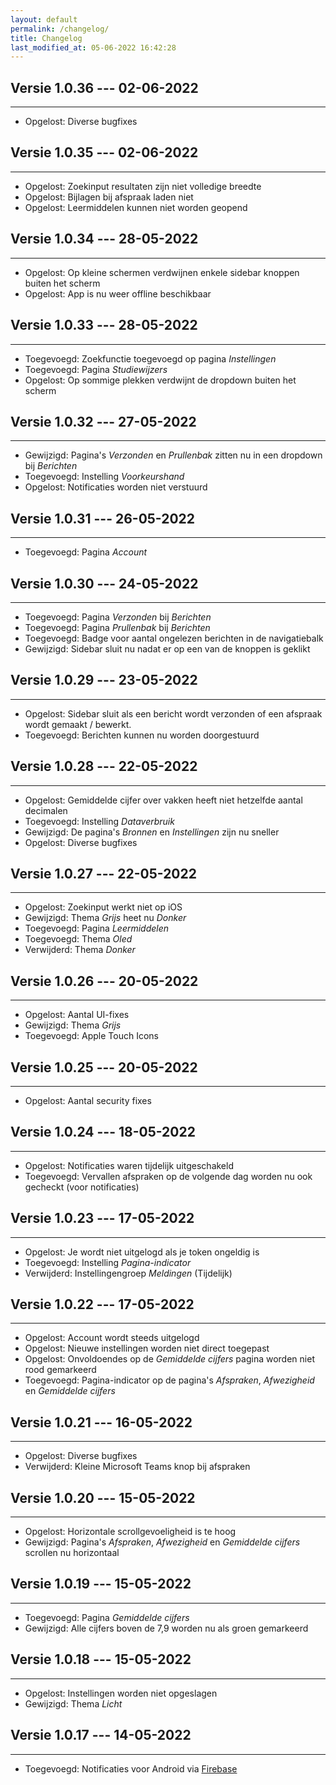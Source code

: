 ```yaml
---
layout: default
permalink: /changelog/
title: Changelog
last_modified_at: 05-06-2022 16:42:28
---
```


## Versie 1.0.36 --- 02-06-2022

---

- Opgelost: Diverse bugfixes

## Versie 1.0.35 --- 02-06-2022

---

- Opgelost: Zoekinput resultaten zijn niet volledige breedte
- Opgelost: Bijlagen bij afspraak laden niet
- Opgelost: Leermiddelen kunnen niet worden geopend

## Versie 1.0.34 --- 28-05-2022

---

- Opgelost: Op kleine schermen verdwijnen enkele sidebar knoppen buiten het scherm
- Opgelost: App is nu weer offline beschikbaar

## Versie 1.0.33 --- 28-05-2022

---

- Toegevoegd: Zoekfunctie toegevoegd op pagina *Instellingen*
- Toegevoegd: Pagina *Studiewijzers*
- Opgelost: Op sommige plekken verdwijnt de dropdown buiten het scherm

## Versie 1.0.32 --- 27-05-2022

---

- Gewijzigd: Pagina's *Verzonden* en *Prullenbak* zitten nu in een dropdown bij *Berichten*
- Toegevoegd: Instelling *Voorkeurshand*
- Opgelost: Notificaties worden niet verstuurd


## Versie 1.0.31 --- 26-05-2022

---

- Toegevoegd: Pagina *Account*

## Versie 1.0.30 --- 24-05-2022

---

- Toegevoegd: Pagina *Verzonden* bij *Berichten*
- Toegevoegd: Pagina *Prullenbak* bij *Berichten*
- Toegevoegd: Badge voor aantal ongelezen berichten in de navigatiebalk
- Gewijzigd: Sidebar sluit nu nadat er op een van de knoppen is geklikt

## Versie 1.0.29 --- 23-05-2022

---

- Opgelost: Sidebar sluit als een bericht wordt verzonden of een afspraak wordt gemaakt / bewerkt.
- Toegevoegd: Berichten kunnen nu worden doorgestuurd

## Versie 1.0.28 --- 22-05-2022

---

- Opgelost: Gemiddelde cijfer over vakken heeft niet hetzelfde aantal decimalen
- Toegevoegd: Instelling *Dataverbruik*
- Gewijzigd: De pagina's *Bronnen* en *Instellingen* zijn nu sneller
- Opgelost: Diverse bugfixes

## Versie 1.0.27 --- 22-05-2022

---

- Opgelost: Zoekinput werkt niet op iOS
- Gewijzigd: Thema *Grijs* heet nu *Donker*
- Toegevoegd: Pagina *Leermiddelen*
- Toegevoegd: Thema *Oled*
- Verwijderd: Thema *Donker*

## Versie 1.0.26 --- 20-05-2022

---

- Opgelost: Aantal UI-fixes
- Gewijzigd: Thema *Grijs*
- Toegevoegd: Apple Touch Icons

## Versie 1.0.25 --- 20-05-2022

---

- Opgelost: Aantal security fixes

## Versie 1.0.24 --- 18-05-2022

---

- Opgelost: Notificaties waren tijdelijk uitgeschakeld
- Toegevoegd: Vervallen afspraken op de volgende dag worden nu ook gecheckt (voor notificaties)

## Versie 1.0.23 --- 17-05-2022

---

- Opgelost: Je wordt niet uitgelogd als je token ongeldig is
- Toegevoegd: Instelling *Pagina-indicator*
- Verwijderd: Instellingengroep *Meldingen* (Tijdelijk)


## Versie 1.0.22 --- 17-05-2022

---

- Opgelost: Account wordt steeds uitgelogd
- Opgelost: Nieuwe instellingen worden niet direct toegepast
- Opgelost: Onvoldoendes op de *Gemiddelde cijfers* pagina worden niet rood gemarkeerd
- Toegevoegd: Pagina-indicator op de pagina's *Afspraken*, *Afwezigheid* en *Gemiddelde cijfers*

## Versie 1.0.21 --- 16-05-2022

---

- Opgelost: Diverse bugfixes
- Verwijderd: Kleine Microsoft Teams knop bij afspraken

## Versie 1.0.20 --- 15-05-2022

---

- Opgelost: Horizontale scrollgevoeligheid is te hoog
- Gewijzigd: Pagina's *Afspraken*, *Afwezigheid* en *Gemiddelde cijfers* scrollen nu horizontaal

## Versie 1.0.19 --- 15-05-2022

---

- Toegevoegd: Pagina *Gemiddelde cijfers*
- Gewijzigd: Alle cijfers boven de 7,9 worden nu als groen gemarkeerd

## Versie 1.0.18 --- 15-05-2022

---

- Opgelost: Instellingen worden niet opgeslagen
- Gewijzigd: Thema *Licht* 

## Versie 1.0.17 --- 14-05-2022

---

- Toegevoegd: Notificaties voor Android via [Firebase](https://firebase.google.com/)